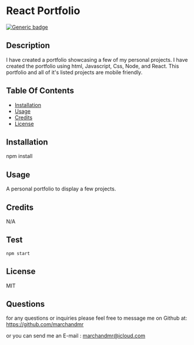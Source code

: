 # React Portfolio 

  [![Generic badge](https://img.shields.io/badge/License-MIT-<COLOR>.svg)](https://shields.io/)

  ##  Description
  
  I have created a portfolio showcasing a few of my personal projects. I have created the portfolio using html, Javascript, Css, Node, and React. This portfolio and all of it's listed projects are mobile friendly.


  ## Table Of Contents

  * [Installation](#installation)
  * [Usage](#usage)
  * [Credits](#credits)
  * [License](#license)

  ## Installation

  npm install

  ## Usage

  A personal portfolio to display a few projects.

  ## Credits

  N/A

  ## Test

    npm start

  ## License

  MIT

## Questions

  for any questions or inquiries  please feel free to message me on Github at: https://github.com/marchandmr

  or you can send me an E-mail :  marchandmr@icloud.com

 

